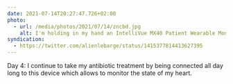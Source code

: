 ```yaml
---
date: 2021-07-14T20:27:47.726+02:00
photo:
  - url: /media/photos/2021/07/14/zncbd.jpg
    alt: I'm holding in my hand an IntelliVue MX40 Patient Wearable Monitor. The screen of it dispays my heartrate
syndication:
  - https://twitter.com/alienlebarge/status/1415377814413627395
---
```

Day 4: I continue to take my antibiotic treatment by being connected all day long to this device which allows to monitor the state of my heart.
